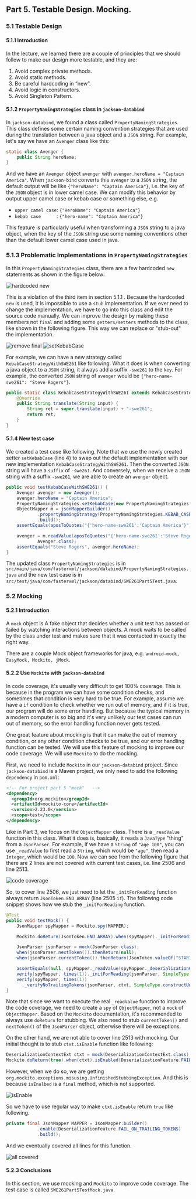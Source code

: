 ## Part 5. Testable Design. Mocking.

### 5.1 Testable Design

#### 5.1.1 Introduction

In the lecture, we learned there are a couple of principles that we should follow to make our design more testable, and they are:
1. Avoid complex private methods.
2. Avoid static methods.
3. Be careful hardcoding in “new”.
4. Avoid logic in constructors.
5. Avoid Singleton Pattern.

#### 5.1.2 `PropertyNamingStrategies` class in `jackson-databind`

In `jackson-databind`, we found a class called `PropertyNamingStrategies`. This class defines some certain naming convention strategies that are used during the translation between a java object and a `JSON` string. For example, let's say we have an `Avenger` class like this:

```java
static class Avenger {
    public String heroName;
}
```

And we have an `Avenger` object `avenger` with `avenger.heroName = "Captain America"`. When `jackson-bind` converts this `avenger` to a `JSON` string, the default output will be like `{"heroName": "Captain America"}`, i.e. the key of the `JSON` object is in lower camel case. We can modify this behavior by output
upper camel case or kebab case or something else, e.g.

* `upper camel case`: `{"HeroName": "Captain America"}`
* `kebab case      `: `{"hero-name": "Captain America"}`

This feature is particularly useful when transforming a `JSON` string to a java object, when the key of the `JSON` string use some naming conventions other than the default lower camel case used in java.

<div style="page-break-after: always;"></div>

### 5.1.3 Problematic Implementations in `PropertyNamingStrategies`

In this `PropertyNamingStrategies` class, there are a few hardcoded `new` statements as shown in the figure below:

![hardcoded new](./images/5_01_new.png)

This is a violation of the third item in section 5.1.1 . Because the hardcoded `new` is used, it is impossible to use a `stub` implementation. If we ever need to change the implementation, we have to go into this class and edit the source code manually. We can improve the design by making these members not `final` and adding some `getters/setters` methods to the class, like shown in the following figure. This way we can replace or "stub-out" the implementation.

![remove final](./images/5_02_Remove_Final.png)
![setKebabCase](./images/5_03_setKebabCase.png)

<div style="page-break-after: always;"></div>

For example, we can have a new strategy called `KebabCaseStrategyWithSWE261` like following. What it does is when converting a java object to a `JSON` string, it always add a suffix `-swe261` to the `key`. For example, the converted `JSON` string of `avenger` would be `{"hero-name-swe261": "Steve Rogers"}`.

```java
public static class KebabCaseStrategyWithSWE261 extends KebabCaseStrategy {
    @Override
    public String translate(String input) {
        String ret = super.translate(input) + "-swe261";
        return ret;
    }
}
```

#### 5.1.4 New test case

We created a test case like following. Note that we use the newly created setter `setKebabCase` (line 4) to swap out the default implementation with our new implementation `KebabCaseStrategyWithSWE261`. Then the converted `JSON` string will have a `suffix` of `-swe261`. And conversely, when we receive a `JSON` string with a suffix `-swe261`, we are able to create an `avenger` object.

```java
public void testKebabCaseWithSWE261() {
    Avenger avenger = new Avenger();
    avenger.heroName = "Captain America";
    PropertyNamingStrategies.setKebabCase(new PropertyNamingStrategies.KebabCaseStrategyWithSWE261());
    ObjectMapper m = jsonMapperBuilder()
            .propertyNamingStrategy(PropertyNamingStrategies.KEBAB_CASE)
            .build();
    assertEquals(aposToQuotes("{'hero-name-swe261':'Captain America'}"), m.writeValueAsString(avenger));

    avenger = m.readValue(aposToQuotes("{'hero-name-swe261':'Steve Rogers'}"),
            Avenger.class);
    assertEquals("Steve Rogers", avenger.heroName);
}
```

The updated class `PropertyNamingStrategies` is in `src/main/java/com/fasterxml/jackson/databind/PropertyNamingStrategies.java` and the new test case is in `src/test/java/com/fasterxml/jackson/databind/SWE261Part5Test.java`.

<div style="page-break-after: always;"></div>

### 5.2 Mocking

#### 5.2.1 Introduction

A `mock` object is A fake object that decides whether a unit test has passed or failed by watching interactions between objects. A mock waits to be called by the class under test and makes sure that it was contacted in exactly the right way.

There are a couple Mock object frameworks for java, e.g. `android-mock, EasyMock, Mockito, jMock`.

#### 5.2.2 Use `Mockito` with `jackson-databind`

In code coverage, it's usually very difficult to get 100% coverage. This is because in the program we can have some condition checks, and sometimes that condition is very hard to be true. For example, assume we have a `if` condition to check whether we run out of memory, and if it is true, our program will do some error handling. But because the typical memory in a modern computer is so big and it's very unlikely our test cases can run out of memory, so the error handling function never gets tested.

One great feature about mocking is that it can make the out of memory condition, or any other condition checks to be true, and our error handling function can be tested. We will use this feature of mocking to improve our code coverage. We will use `Mockito` to do the mocking.

First, we need to include `Mockito` in our `jackson-databind` project. Since `jackson-databind` is a Maven project, we only need to add the following `dependency` in `pom.xml`:

```xml
<!-- For project part 5 "mock"   -->
<dependency>
  <groupId>org.mockito</groupId>
  <artifactId>mockito-core</artifactId>
  <version>2.23.0</version>
  <scope>test</scope>
</dependency>
```

Like in Part 3, we focus on the `ObjectMapper` class. There is a `_readValue` function in this class. What it does is, basically, it reads a `JavaType` "thing" from a `JsonParser`. For example, if we have a `String` of `"age 100"`, you can use `_readValue` to first read a `String`, which would be `"age"`, then read a `Integer`, which would be `100`. Now we can see from the following figure that there are 2 lines are not covered with current test cases, i.e. line 2506 and line 2513.

![code coverage](./images/5_04_Code_Coverage.png)

So, to cover line 2506, we just need to let the `_initForReading` function always return `JsonToken.END_ARRAY` (line 2505 `if`). The following code snippet shows how we stub the `_initForReading` function.

```java
@Test
public void testMock() {
    JsonMapper spyMapper = Mockito.spy(MAPPER);

    Mockito.doReturn(JsonToken.END_ARRAY).when(spyMapper)._initForReading(any(), any());

    JsonParser jsonParser = mock(JsonParser.class);
    when(jsonParser.nextToken()).thenReturn(null);
    when(jsonParser.currentToken()).thenReturn(JsonToken.valueOf("START_ARRAY"));

    assertEquals(null, spyMapper._readValue(spyMapper._deserializationContext(), jsonParser, SimpleType.constructUnsafe(String.class)));
    verify(spyMapper, times(1))._initForReading(jsonParser, SimpleType.constructUnsafe(String.class));
    verify(spyMapper, times(1))
      ._verifyNoTrailingTokens(jsonParser, ctxt, SimpleType.constructUnsafe(String.class));
}
```

Note that since we want to execute the real `_readValue` function to improve the code coverage, we need to create a `spy` of `ObjectMapper`, not a `mock` of `ObjectMapper`. Based on the `Mockito` documentation, it's recommended to always use `doReturn` for stubbing. We also need to stub `currentToken()` and `nextToken()` of the `JsonParser` object, otherwise there will be exceptions.

On the other hand, we are not able to cover line 2513 with mocking. Our initial thought is to stub `ctxt.isEnable` function like following:

```java
DeserializationContextExt ctxt = mock(DeserializationContextExt.class);
Mockito.doReturn(true).when(ctxt).isEnabled(DeserializationFeature.FAIL_ON_TRAILING_TOKENS);
```

However, when we do so, we are getting `org.mockito.exceptions.misusing.UnfinishedStubbingException`. And this is because `isEnalbed` is a `final` method, which is not supported.

![isEnable](./images/5_05_isEnable.png)

So we have to use regular way to make `ctxt.isEnable` return `true` like following.

```java
private final JsonMapper MAPPER = JsonMapper.builder()
            .enable(DeserializationFeature.FAIL_ON_TRAILING_TOKENS)
            .build();
```

And we eventually covered all lines for this function.

![all covered](./images/5_06_all_covered.png)

#### 5.2.3 Conclusions

In this section, we use mocking and `Mockito` to improve code coverage.
The test case is called `SWE261Part5TestMock.java`.
